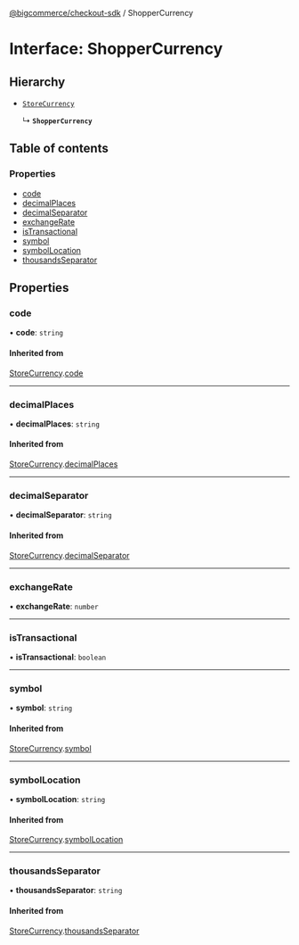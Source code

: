 [@bigcommerce/checkout-sdk](../README.md) / ShopperCurrency

# Interface: ShopperCurrency

## Hierarchy

- [`StoreCurrency`](StoreCurrency.md)

  ↳ **`ShopperCurrency`**

## Table of contents

### Properties

- [code](ShopperCurrency.md#code)
- [decimalPlaces](ShopperCurrency.md#decimalplaces)
- [decimalSeparator](ShopperCurrency.md#decimalseparator)
- [exchangeRate](ShopperCurrency.md#exchangerate)
- [isTransactional](ShopperCurrency.md#istransactional)
- [symbol](ShopperCurrency.md#symbol)
- [symbolLocation](ShopperCurrency.md#symbollocation)
- [thousandsSeparator](ShopperCurrency.md#thousandsseparator)

## Properties

### code

• **code**: `string`

#### Inherited from

[StoreCurrency](StoreCurrency.md).[code](StoreCurrency.md#code)

___

### decimalPlaces

• **decimalPlaces**: `string`

#### Inherited from

[StoreCurrency](StoreCurrency.md).[decimalPlaces](StoreCurrency.md#decimalplaces)

___

### decimalSeparator

• **decimalSeparator**: `string`

#### Inherited from

[StoreCurrency](StoreCurrency.md).[decimalSeparator](StoreCurrency.md#decimalseparator)

___

### exchangeRate

• **exchangeRate**: `number`

___

### isTransactional

• **isTransactional**: `boolean`

___

### symbol

• **symbol**: `string`

#### Inherited from

[StoreCurrency](StoreCurrency.md).[symbol](StoreCurrency.md#symbol)

___

### symbolLocation

• **symbolLocation**: `string`

#### Inherited from

[StoreCurrency](StoreCurrency.md).[symbolLocation](StoreCurrency.md#symbollocation)

___

### thousandsSeparator

• **thousandsSeparator**: `string`

#### Inherited from

[StoreCurrency](StoreCurrency.md).[thousandsSeparator](StoreCurrency.md#thousandsseparator)
